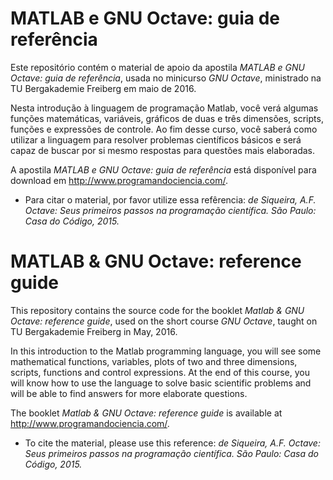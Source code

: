 # MATLAB e GNU Octave: guia de referência

Este repositório contém o material de apoio da apostila _MATLAB e GNU Octave: guia de referência_, usada no minicurso _GNU Octave_, ministrado na TU Bergakademie Freiberg em maio de 2016.

Nesta introdução à linguagem de programação Matlab, você verá algumas funções matemáticas, variáveis, gráficos de duas e três dimensões, scripts, funções e expressões de controle. Ao fim desse curso, você saberá como utilizar a linguagem para resolver problemas científicos básicos e será capaz de buscar por si mesmo respostas para questões mais elaboradas.

A apostila _MATLAB e GNU Octave: guia de referência_ está disponível para download em http://www.programandociencia.com/.

* Para citar o material, por favor utilize essa refêrencia: _de Siqueira, A.F. Octave: Seus primeiros passos na programação científica. São Paulo: Casa do Código, 2015._


# MATLAB & GNU Octave: reference guide

This repository contains the source code for the booklet _Matlab & GNU Octave: reference guide_, used on the short course _GNU Octave_, taught on TU Bergakademie Freiberg in May, 2016.

In this introduction to the Matlab programming language, you will see some mathematical functions, variables, plots of two and three dimensions, scripts, functions and control expressions. At the end of this course, you will know how to use the language to solve basic scientific problems and will be able to find answers for more elaborate questions.

The booklet _Matlab & GNU Octave: reference guide_ is available at http://www.programandociencia.com/.

* To cite the material, please use this reference: _de Siqueira, A.F. Octave: Seus primeiros passos na programação científica. São Paulo: Casa do Código, 2015._

